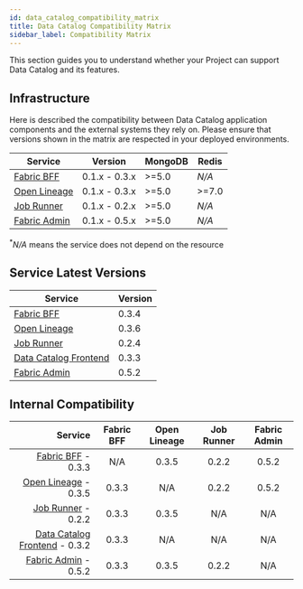 ```yaml
---
id: data_catalog_compatibility_matrix
title: Data Catalog Compatibility Matrix
sidebar_label: Compatibility Matrix
---
```


This section guides you to understand whether your Project can support Data Catalog and its features.

## Infrastructure

Here is described the compatibility between Data Catalog application components and the external systems they rely on.
Please ensure that versions shown in the matrix are respected in your deployed environments.


| Service                                                     | Version         | MongoDB | Redis  |
| ----------------------------------------------------------- | --------------- | ------- | ------ |
| [Fabric BFF](/data_catalog/data_catalog_fabric_bff.mdx)     | 0.1.x - 0.3.x   | \>=5.0  | _N/A_  |
| [Open Lineage](/data_catalog/data_catalog_open_lineage.mdx) | 0.1.x - 0.3.x   | \>=5.0  | \>=7.0 |
| [Job Runner](/data_catalog/data_catalog_job_runner.mdx)     | 0.1.x - 0.2.x   | \>=5.0  | _N/A_  |
| [Fabric Admin](/data_catalog/database_setup.mdx)            | 0.1.x - 0.5.x   | \>=5.0  | _N/A_  |
<p><sup>*</sup><em>N/A</em> means the service does not depend on the resource</p>

## Service Latest Versions

| Service                                                      | Version |
|--------------------------------------------------------------|---------|
| [Fabric BFF](/data_catalog/data_catalog_fabric_bff.mdx)      | 0.3.4   |
| [Open Lineage](/data_catalog/data_catalog_open_lineage.mdx)  | 0.3.6   |
| [Job Runner](/data_catalog/data_catalog_job_runner.mdx)      | 0.2.4   |
| [Data Catalog Frontend](/data_catalog/frontend/overview.mdx) | 0.3.3   |
| [Fabric Admin](/data_catalog/database_setup.mdx)             | 0.5.2   |

## Internal Compatibility

|                                                              Service | Fabric BFF | Open Lineage | Job Runner | Fabric Admin |
|---------------------------------------------------------------------:|:----------:|:------------:|:----------:|:------------:|
|      [Fabric BFF](/data_catalog/data_catalog_fabric_bff.mdx) - 0.3.3 |    N/A     |    0.3.5     |   0.2.2    |    0.5.2     |
|  [Open Lineage](/data_catalog/data_catalog_open_lineage.mdx) - 0.3.5 |   0.3.3    |     N/A      |   0.2.2    |    0.5.2     |
|  [Job Runner](/data_catalog/data_catalog_job_runner.mdx)     - 0.2.2 |   0.3.3    |    0.3.5     |    N/A     |     N/A      |
| [Data Catalog Frontend](/data_catalog/frontend/overview.mdx) - 0.3.2 |   0.3.3    |     N/A      |    N/A     |     N/A      |
|            [Fabric Admin](/data_catalog/database_setup.mdx)  - 0.5.2 |   0.3.3    |    0.3.5     |   0.2.2    |     N/A      |
